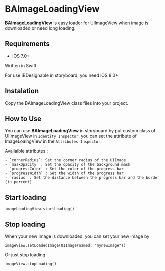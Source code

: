 # BAImageLoadingView

**BAImageLoadingView** is easy loader for UIImageView when image is downloaded or need long loading.

## Requirements

- iOS 7.0+

Written in Swift

For use IBDesignable in storyboard, you need iOS 8.0+

## Instalation

Copy the BAImageLoadingView class files into your project.

## How to Use

You can use **BAImageLoadingView** in storyboard by put custom class of UIImageView in `Identity Inspector`, you can set the attribute of ImageLoaingView in the `Attributes Inspector`.

Availaible attributes :

    - `cornerRadius`: Set the corner radius of the UIImage
    - `maskOpacity` : Set the opacity of the background mask
    - `progressColor` : Set the color of the progress bar
    - `progressWidth` : Set the width of the progress bar
    - `radius` : Set the distance between the progress bar and the border (in percent)

## Start loading

```
imageLoadingView.startLoading()
```

## Stop loading

When your new image is downloaded, you can set your new image by

```
imageView.setLoadedImage(UIImage(named: "mynewImage"))
```

Or just stop loading

```
imageView.stopLoading()
```

